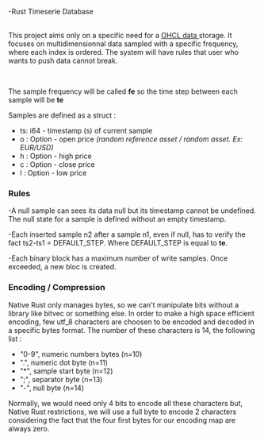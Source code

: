
-Rust Timeserie Database<br /><br />

<p>This project aims only on a specific need for a <a href="https://en.wikipedia.org/wiki/Open-high-low-close_chart" title="OHCL"> OHCL data </a> storage.
It focuses on multidimensionnal data sampled with a specific frequency, where each index is ordered. The system will have rules that user who wants to push data cannot  break. </p><br />

<p>The sample frequency will be called <b>fe</b> so the time step between each sample will be <b>te</b></p>
Samples are defined as a struct : <br />
<ul>
            <li>ts: i64 - timestamp (s) of current sample</li>
            <li>o : Option<Decimal> - open price <i>(random reference asset / random asset. Ex: EUR/USD)</i></li>
            <li>h : Option<Decimal> - high price</li>
            <li>c : Option<Decimal> - close price</li>
            <li>l : Option<Decimal> - low price</li>
</ul>


<h3>Rules</h3>
-A null sample can sees its data null but its timestamp cannot be undefined. The null state for a sample is defined without an empty timestamp.

-Each inserted sample n2 after a sample n1, even if null, has to verify the fact ts2-ts1 = DEFAULT_STEP. Where DEFAULT_STEP is equal to <b>te</b>.

-Each binary block has a maximum number of write samples. Once exceeded, a new bloc is created.

<h3>Encoding / Compression</h3>

Native Rust only manages bytes, so we can't manipulate bits without a library like bitvec or something else. In order to make a high space efficient encoding, few utf_8 characters are choosen to be encoded and decoded in a specific bytes format. The number of these characters is 14, the following list : 
<ul>
            <li>"0-9", numeric numbers bytes (n=10)</li> 
            <li>".", numeric dot byte (n=11)</li> 
            <li>"*", sample start byte (n=12)</li> 
            <li>";", separator byte (n=13)</li>
            <li>"-", null byte (n=14)</li> 
</ul>
Normally, we would need only 4 bits to encode all these characters but, Native Rust restrictions, we will use a full byte to encode 2 characters considering the fact that the four first bytes for our encoding map are always zero.
